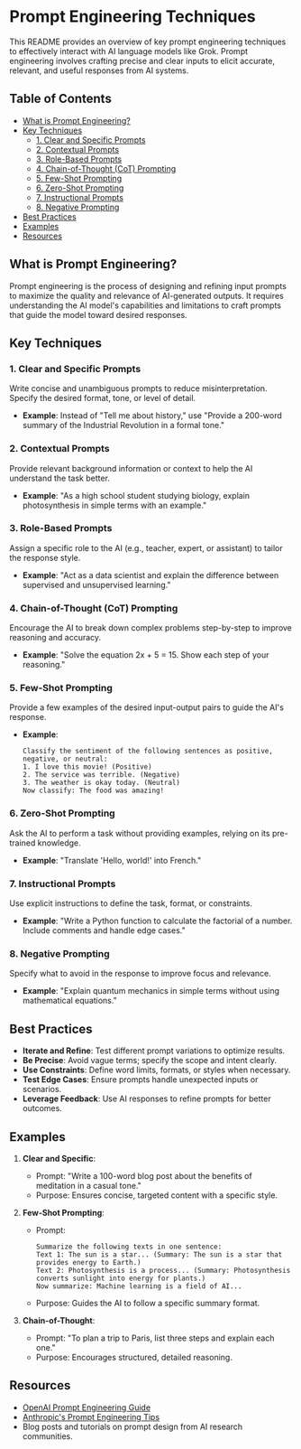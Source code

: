 # Prompt Engineering Techniques

This README provides an overview of key prompt engineering techniques to effectively interact with AI language models like Grok. Prompt engineering involves crafting precise and clear inputs to elicit accurate, relevant, and useful responses from AI systems.

## Table of Contents
- [What is Prompt Engineering?](#what-is-prompt-engineering)
- [Key Techniques](#key-techniques)
  - [1. Clear and Specific Prompts](#1-clear-and-specific-prompts)
  - [2. Contextual Prompts](#2-contextual-prompts)
  - [3. Role-Based Prompts](#3-role-based-prompts)
  - [4. Chain-of-Thought (CoT) Prompting](#4-chain-of-thought-cot-prompting)
  - [5. Few-Shot Prompting](#5-few-shot-prompting)
  - [6. Zero-Shot Prompting](#6-zero-shot-prompting)
  - [7. Instructional Prompts](#7-instructional-prompts)
  - [8. Negative Prompting](#8-negative-prompting)
- [Best Practices](#best-practices)
- [Examples](#examples)
- [Resources](#resources)

## What is Prompt Engineering?
Prompt engineering is the process of designing and refining input prompts to maximize the quality and relevance of AI-generated outputs. It requires understanding the AI model's capabilities and limitations to craft prompts that guide the model toward desired responses.

## Key Techniques

### 1. Clear and Specific Prompts
Write concise and unambiguous prompts to reduce misinterpretation. Specify the desired format, tone, or level of detail.
- **Example**: Instead of "Tell me about history," use "Provide a 200-word summary of the Industrial Revolution in a formal tone."

### 2. Contextual Prompts
Provide relevant background information or context to help the AI understand the task better.
- **Example**: "As a high school student studying biology, explain photosynthesis in simple terms with an example."

### 3. Role-Based Prompts
Assign a specific role to the AI (e.g., teacher, expert, or assistant) to tailor the response style.
- **Example**: "Act as a data scientist and explain the difference between supervised and unsupervised learning."

### 4. Chain-of-Thought (CoT) Prompting
Encourage the AI to break down complex problems step-by-step to improve reasoning and accuracy.
- **Example**: "Solve the equation 2x + 5 = 15. Show each step of your reasoning."

### 5. Few-Shot Prompting
Provide a few examples of the desired input-output pairs to guide the AI's response.
- **Example**: 
  ```
  Classify the sentiment of the following sentences as positive, negative, or neutral:
  1. I love this movie! (Positive)
  2. The service was terrible. (Negative)
  3. The weather is okay today. (Neutral)
  Now classify: The food was amazing!
  ```

### 6. Zero-Shot Prompting
Ask the AI to perform a task without providing examples, relying on its pre-trained knowledge.
- **Example**: "Translate 'Hello, world!' into French."

### 7. Instructional Prompts
Use explicit instructions to define the task, format, or constraints.
- **Example**: "Write a Python function to calculate the factorial of a number. Include comments and handle edge cases."

### 8. Negative Prompting
Specify what to avoid in the response to improve focus and relevance.
- **Example**: "Explain quantum mechanics in simple terms without using mathematical equations."

## Best Practices
- **Iterate and Refine**: Test different prompt variations to optimize results.
- **Be Precise**: Avoid vague terms; specify the scope and intent clearly.
- **Use Constraints**: Define word limits, formats, or styles when necessary.
- **Test Edge Cases**: Ensure prompts handle unexpected inputs or scenarios.
- **Leverage Feedback**: Use AI responses to refine prompts for better outcomes.

## Examples
1. **Clear and Specific**:
   - Prompt: "Write a 100-word blog post about the benefits of meditation in a casual tone."
   - Purpose: Ensures concise, targeted content with a specific style.

2. **Few-Shot Prompting**:
   - Prompt: 
     ```
     Summarize the following texts in one sentence:
     Text 1: The sun is a star... (Summary: The sun is a star that provides energy to Earth.)
     Text 2: Photosynthesis is a process... (Summary: Photosynthesis converts sunlight into energy for plants.)
     Now summarize: Machine learning is a field of AI...
     ```
   - Purpose: Guides the AI to follow a specific summary format.

3. **Chain-of-Thought**:
   - Prompt: "To plan a trip to Paris, list three steps and explain each one."
   - Purpose: Encourages structured, detailed reasoning.

## Resources
- [OpenAI Prompt Engineering Guide](https://platform.openai.com/docs/guides/prompt-engineering)
- [Anthropic's Prompt Engineering Tips](https://www.anthropic.com)
- Blog posts and tutorials on prompt design from AI research communities.
